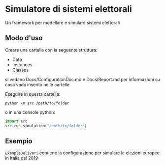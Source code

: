 # Simulatore di sistemi elettorali

Un framework per modellare e simulare sistemi elettorali

## Modo d'uso

Creare una cartella con la seguente struttura:
+ Data
+ Instances
+ Classes

si vedano Docs/ConfigurationDoc.md e Docs/Report.md per informazioni su cosa vada inserito
nelle cartelle

Eseguire in questa cartella:

```shell script
python -m src /path/to/folder
```

o in una console python:

```python
import src
src.run_simulation("/path/to/folder")
```

## Esempio

`ExampleDeliveri` contiene la configurazione per simulare le elezioni europee in Italia
del 2019 